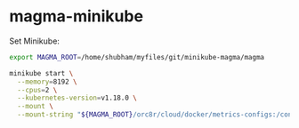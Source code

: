 # magma-minikube

Set Minikube:
```bash
export MAGMA_ROOT=/home/shubham/myfiles/git/minikube-magma/magma

minikube start \
  --memory=8192 \
  --cpus=2 \
  --kubernetes-version=v1.18.0 \
  --mount \
  --mount-string "${MAGMA_ROOT}/orc8r/cloud/docker/metrics-configs:/configs"
```


